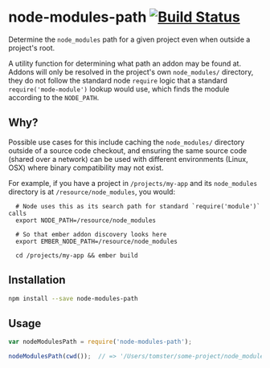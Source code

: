 # node-modules-path [![Build Status](https://travis-ci.org/ember-cli/node-modules-path.svg)](https://travis-ci.org/ember-cli/node-modules-path)

Determine the `node_modules` path for a given project even when outside a project's root.

A utility function for determining what path an addon may be found at. Addons
will only be resolved in the project's own `node_modules/` directory, they
do not follow the standard node `require` logic that a standard
`require('mode-module')` lookup would use, which finds the module according
to the `NODE_PATH`.

## Why?

Possible use cases for this include caching
the `node_modules/` directory outside of a source code checkout, and
ensuring the same source code (shared over a network) can be used with
different environments (Linux, OSX) where binary compatibility may not
exist.

For example, if you have a project in `/projects/my-app` and its `node_modules`
directory is at `/resource/node_modules`, you would:

```
  # Node uses this as its search path for standard `require('module')` calls
  export NODE_PATH=/resource/node_modules

  # So that ember addon discovery looks here
  export EMBER_NODE_PATH=/resource/node_modules

  cd /projects/my-app && ember build
```

## Installation

```sh
npm install --save node-modules-path
```

## Usage

```js
var nodeModulesPath = require('node-modules-path');

nodeModulesPath(cwd());  // => '/Users/tomster/some-project/node_modules'
```
